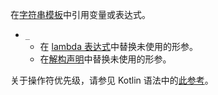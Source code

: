 在[字符串模板](strings.md#string-templates)中引用变量或表达式。
 * `_`
     - 在 [lambda 表达式](lambdas.md#underscore-for-unused-variables)中替换未使用的形参。
     - 在[解构声明](destructuring-declarations.md#underscore-for-unused-variables)中替换未使用的形参。

关于操作符优先级，请参见 Kotlin 语法中的[此参考](https://kotlinlang.org/docs/reference/grammar.html#expressions)。